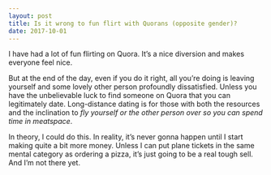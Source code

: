 ```yaml
---
layout: post
title: Is it wrong to fun flirt with Quorans (opposite gender)?
date: 2017-10-01
---
```


<p>I have had a lot of fun flirting on Quora. It’s a nice diversion and makes everyone feel nice.</p><p>But at the end of the day, even if you do it right, all you’re doing is leaving yourself and some lovely other person profoundly dissatisfied. Unless you have the unbelievable luck to find someone on Quora that you can legitimately date. Long-distance dating is for those with both the resources and the inclination to <i>fly yourself or the other person over so you can spend time in meatspace</i>.</p><p>In theory, I could do this. In reality, it’s never gonna happen until I start making quite a bit more money. Unless I can put plane tickets in the same mental category as ordering a pizza, it’s just going to be a real tough sell. And I’m not there yet.</p>
